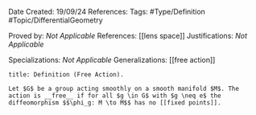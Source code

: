 <div class="topSpace"></div>

Date Created: 19/09/24 
References: 
Tags: #Type/Definition #Topic/DifferentialGeometry 

Proved by: <i>Not Applicable</i>
References: [[lens space]]
Justifications: <i>Not Applicable</i>

Specializations: <i>Not Applicable</i>
Generalizations: [[free action]]

``` ad-Definition
title: Definition (Free Action).

Let $G$ be a group acting smoothly on a smooth manifold $M$. The action is __free__ if for all $g \in G$ with $g \neq e$ the diffeomorphism $$\phi_g: M \to M$$ has no [[fixed points]].
```
